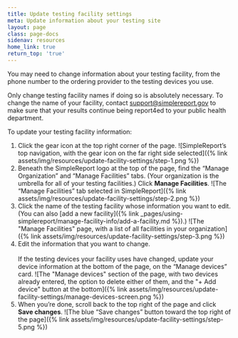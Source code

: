 ```yaml
---
title: Update testing facility settings
meta: Update information about your testing site
layout: page
class: page-docs
sidenav: resources
home_link: true
return_top: 'true'
---
```


You may need to change information about your testing facility, from the phone number to the ordering provider to the testing devices you use.
<div class="usa-alert usa-alert--warning">
  <div class="usa-alert__body">
    <p class="usa-alert__text">Only change testing facility names if doing so is absolutely necessary. To change the name of your facility, contact <a href="mailto:support@simplereport.gov">support@simplereport.gov</a> to make sure that your results continue being report4ed to your public health department.</p>
  </div>
</div>

To update your testing facility information:
1. Click the gear icon at the top right corner of the page.
![SimpleReport’s top navigation, with the gear icon on the far right side selected]({% link assets/img/resources/update-facility-settings/step-1.png %})
2. Beneath the SimpleReport logo at the top of the page, find the “Manage Organization” and “Manage Facilities” tabs. (Your organization is the umbrella for all of your testing facilities.) Click **Manage Facilities**.
![The “Manage Facilities” tab selected in SimpleReport]({% link assets/img/resources/update-facility-settings/step-2.png %})
3. Click the name of the testing facility whose information you want to edit. (You can also [add a new facility]({% link _pages/using-simplereport/manage-facility-info/add-a-facility.md %}).)
![The "Manage Facilities" page, with a list of all facilities in your organization]({% link assets/img/resources/update-facility-settings/step-3.png %})
4. Edit the information that you want to change.<br class="margin-top-2"><br>
If the testing devices your facility uses have changed, update your device information at the bottom of the page, on the “Manage devices” card.
![The "Manage devices" section of the page, with two devices already entered, the option to delete either of them, and the "+ Add device" button at the bottom]({% link assets/img/resources/update-facility-settings/manage-devices-screen.png %})
1. When you’re done, scroll back to the top right of the page and click **Save changes**.
![The blue “Save changes” button toward the top right of the page]({% link assets/img/resources/update-facility-settings/step-5.png %})
